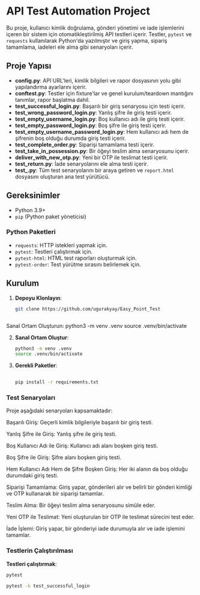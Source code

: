 # API Test Automation Project

Bu proje, kullanıcı kimlik doğrulama, gönderi yönetimi ve iade işlemlerini içeren bir sistem için otomatikleştirilmiş API testleri içerir. Testler, `pytest` ve `requests` kullanılarak Python'da yazılmıştır ve giriş yapma, sipariş tamamlama, iadeleri ele alma gibi senaryoları içerir.

## Proje Yapısı

- **config.py**: API URL'leri, kimlik bilgileri ve rapor dosyasının yolu gibi yapılandırma ayarlarını içerir.
- **conftest.py**: Testler için fixture'lar ve genel kurulum/teardown mantığını tanımlar, rapor başlatma dahil.
- **test_successful_login.py**: Başarılı bir giriş senaryosu için testi içerir.
- **test_wrong_password_login.py**: Yanlış şifre ile giriş testi içerir.
- **test_empty_username_login.py**: Boş kullanıcı adı ile giriş testi içerir.
- **test_empty_password_login.py**: Boş şifre ile giriş testi içerir.
- **test_empty_username_password_login.py**: Hem kullanıcı adı hem de şifrenin boş olduğu durumda giriş testi içerir.
- **test_complete_order.py**: Siparişi tamamlama testi içerir.
- **test_take_in_possession.py**: Bir öğeyi teslim alma senaryosunu içerir.
- **deliver_with_new_otp.py**: Yeni bir OTP ile teslimat testi içerir.
- **test_return.py**: İade senaryolarını ele alma testi içerir.
- **test_.py**: Tüm test senaryolarını bir araya getiren ve `report.html` dosyasını oluşturan ana test yürütücü.

## Gereksinimler

- Python 3.9+
- `pip` (Python paket yöneticisi)

### Python Paketleri

- `requests`: HTTP istekleri yapmak için.
- `pytest`: Testleri çalıştırmak için.
- `pytest-html`: HTML test raporları oluşturmak için.
- `pytest-order`: Test yürütme sırasını belirlemek için.

## Kurulum

1. **Depoyu Klonlayın**:

   ```bash
   git clone https://github.com/ugurakyay/Easy_Point_Test



Sanal Ortam Oluşturun:
python3 -m venv .venv
source .venv/bin/activate

2. **Sanal Ortam Oluştur**:

   ```bash
   python3 -m venv .venv
   source .venv/bin/activate


3. **Gerekli Paketler**:

   ```bash
 
   pip install -r requirements.txt

### Test Senaryoları
Proje aşağıdaki senaryoları kapsamaktadır:

Başarılı Giriş: Geçerli kimlik bilgileriyle başarılı bir giriş testi.

Yanlış Şifre ile Giriş: Yanlış şifre ile giriş testi.

Boş Kullanıcı Adı ile Giriş: Kullanıcı adı alanı boşken giriş testi.

Boş Şifre ile Giriş: Şifre alanı boşken giriş testi.

Hem Kullanıcı Adı Hem de Şifre Boşken Giriş: Her iki alanın da boş olduğu durumdaki giriş testi.

Siparişi Tamamlama: Giriş yapar, gönderileri alır ve belirli bir gönderi kimliği ve OTP kullanarak bir siparişi tamamlar.

Teslim Alma: Bir öğeyi teslim alma senaryosunu simüle eder.

Yeni OTP ile Teslimat: Yeni oluşturulan bir OTP ile teslimat sürecini test eder.

İade İşlemi: Giriş yapar, bir gönderiyi iade durumuyla alır ve iade işlemini tamamlar.

### Testlerin Çalıştırılması

**Testleri çalıştırmak**:

   ```bash
   pytest
   
   pytest -k test_successful_login

